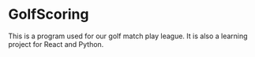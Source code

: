 # GolfScoring
This is a program used for our golf match play league.  It is also a learning project for React and Python.
